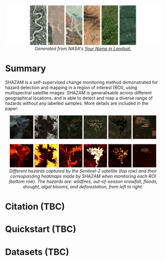 
<p align="center">
 <img src="images/shazam_title.png" alt="">
<em> Generated from NASA's 
<a href=https://landsat.gsfc.nasa.gov/apps/YourNameInLandsat-main">Your Name in Landsat.</a> </em>
</p>

# Summary
SHAZAM is a self-supervised change monitoring method demonstrated for hazard detection and mapping 
in a region of interest (ROI), using multispectral satellite images. SHAZAM is generalisable across 
different geographical locations, and is able to detect and map a diverse range of hazards without 
any labelled samples. More details are included in the paper:

<p align="center">
 <img src="images/fire_s2.jpg" alt="" width="15%">
 <img src="images/snowfall_s2.jpg" alt="" width="15%">
 <img src="images/flood_s2.jpg" alt="" width="15%">
 <img src="images/drought_s2.jpg" alt="" width="15%">
 <img src="images/bloom_s2.jpg" alt="" width="15%">
 <img src="images/deforestation_s2.jpg" alt="" width="15%">
</p>

<p align="center">
 <img src="images/fire_shazam.jpg" alt="" width="15%">
 <img src="images/snowfall_shazam.jpg" alt="" width="15%">
 <img src="images/flood_shazam.jpg" alt="" width="15%">
 <img src="images/drought_shazam.jpg" alt="" width="15%">
 <img src="images/bloom_shazam.jpg" alt="" width="15%">
 <img src="images/deforestation_shazam.jpg" alt="" width="15%">
 <em> Different hazards captured by the Sentinel-2 satellite (top row) and their corresponding heatmaps
made by SHAZAM when monitoring each ROI (bottom row). The hazards are: wildfires, out-of-season snowfall,
floods, drought, algal blooms, and deforestation, from left to right. </em>
</p>

# Citation (TBC)

# Quickstart (TBC)

# Datasets (TBC)



